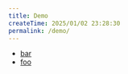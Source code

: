 ```yaml
---
title: Demo
createTime: 2025/01/02 23:28:30
permalink: /demo/
---
```


- [bar](./bar.md)
- [foo](./foo.md)
